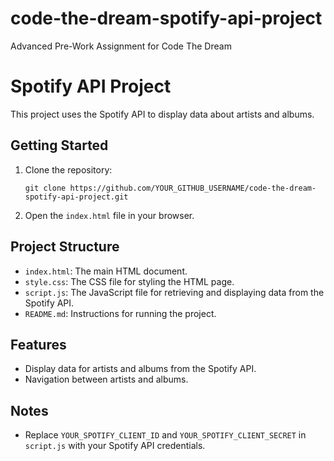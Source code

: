 # code-the-dream-spotify-api-project
Advanced Pre-Work Assignment for Code The Dream
# Spotify API Project

This project uses the Spotify API to display data about artists and albums.

## Getting Started

1. Clone the repository:
    ```
    git clone https://github.com/YOUR_GITHUB_USERNAME/code-the-dream-spotify-api-project.git
    ```

2. Open the `index.html` file in your browser.

## Project Structure

- `index.html`: The main HTML document.
- `style.css`: The CSS file for styling the HTML page.
- `script.js`: The JavaScript file for retrieving and displaying data from the Spotify API.
- `README.md`: Instructions for running the project.

## Features

- Display data for artists and albums from the Spotify API.
- Navigation between artists and albums.

## Notes

- Replace `YOUR_SPOTIFY_CLIENT_ID` and `YOUR_SPOTIFY_CLIENT_SECRET` in `script.js` with your Spotify API credentials.

